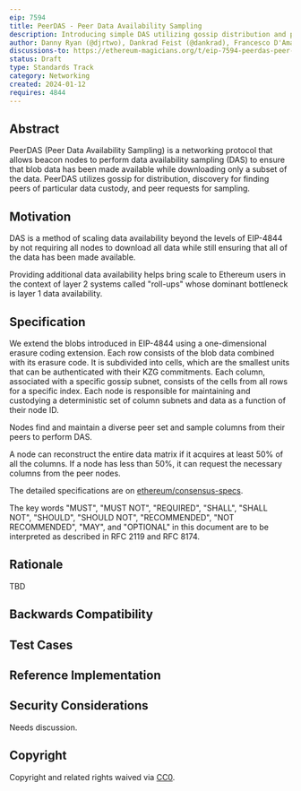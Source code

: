 ```yaml
---
eip: 7594
title: PeerDAS - Peer Data Availability Sampling
description: Introducing simple DAS utilizing gossip distribution and peer requests
author: Danny Ryan (@djrtwo), Dankrad Feist (@dankrad), Francesco D'Amato (@fradamt), Hsiao-Wei Wang (@hwwhww)
discussions-to: https://ethereum-magicians.org/t/eip-7594-peerdas-peer-data-availability-sampling/18215
status: Draft
type: Standards Track
category: Networking
created: 2024-01-12
requires: 4844
---
```


## Abstract

PeerDAS (Peer Data Availability Sampling) is a networking protocol that allows beacon nodes to perform data availability sampling (DAS) to ensure that blob data has been made available while downloading only a subset of the data. PeerDAS utilizes gossip for distribution, discovery for finding peers of particular data custody, and peer requests for sampling.

## Motivation
    
DAS is a method of scaling data availability beyond the levels of EIP-4844 by not requiring all nodes to download all data while still ensuring that all of the data has been made available.
    
Providing additional data availability helps bring scale to Ethereum users in the context of layer 2 systems called "roll-ups" whose dominant bottleneck is layer 1 data availability.

## Specification
  
We extend the blobs introduced in EIP-4844 using a one-dimensional erasure coding extension. Each row consists of the blob data combined with its erasure code. It is subdivided into cells, which are the smallest units that can be authenticated with their KZG commitments. Each column, associated with a specific gossip subnet, consists of the cells from all rows for a specific index. Each node is responsible for maintaining and custodying a deterministic set of column subnets and data as a function of their node ID.

Nodes find and maintain a diverse peer set and sample columns from their peers to perform DAS.

A node can reconstruct the entire data matrix if it acquires at least 50% of all the columns. If a node has less than 50%, it can request the necessary columns from the peer nodes.

The detailed specifications are on [ethereum/consensus-specs](https://github.com/ethereum/consensus-specs/blob/b4188829b32139916127827c64ba17c923e66c3c/specs/_features/eip7594/das-core.md).

The key words "MUST", "MUST NOT", "REQUIRED", "SHALL", "SHALL NOT", "SHOULD", "SHOULD NOT", "RECOMMENDED", "NOT RECOMMENDED", "MAY", and "OPTIONAL" in this document are to be interpreted as described in RFC 2119 and RFC 8174.

## Rationale

TBD

## Backwards Compatibility

## Test Cases

## Reference Implementation

## Security Considerations

Needs discussion.

## Copyright

Copyright and related rights waived via [CC0](../LICENSE.md).
